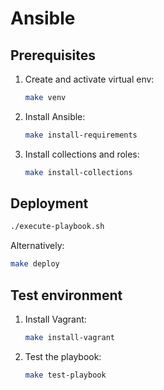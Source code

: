 # Ansible

## Prerequisites

1. Create and activate virtual env:

    ```bash
    make venv
    ```

2. Install Ansible:

    ```bash
    make install-requirements  
    ```

3. Install collections and roles:

    ```bash
    make install-collections 
    ```

## Deployment


```bash
./execute-playbook.sh
```

Alternatively:

```bash
make deploy
```

## Test environment

1. Install Vagrant:

   ```bash
   make install-vagrant
   ```

2. Test the playbook:

   ```bash
   make test-playbook

